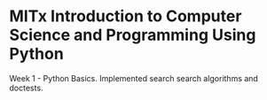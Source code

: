 # MITx Introduction to Computer Science and Programming Using Python

Week 1 - Python Basics. Implemented search search algorithms and doctests.
